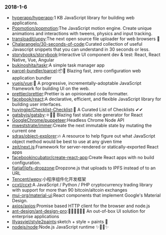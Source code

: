 ### 2018-1-6 
* [hyperapp/hyperapp](https://github.com//hyperapp/hyperapp):1 KB JavaScript library for building web applications. 
* [Popmotion/popmotion](https://github.com//Popmotion/popmotion):The JavaScript motion engine. Create unique animations and interactions with tweens, physics and input tracking. 
* [transloadit/uppy](https://github.com//transloadit/uppy):The next open source file uploader for web browsers 🐶 
* [Chalarangelo/30-seconds-of-code](https://github.com//Chalarangelo/30-seconds-of-code):Curated collection of useful Javascript snippets that you can understand in 30 seconds or less. 
* [storybooks/storybook](https://github.com//storybooks/storybook):Interactive UI component dev & test: React, React Native, Vue, Angular 
* [bukinoshita/taskr](https://github.com//bukinoshita/taskr):A simple task manager app 
* [parcel-bundler/parcel](https://github.com//parcel-bundler/parcel):📦🚀 Blazing fast, zero configuration web application bundler 
* [vuejs/vue](https://github.com//vuejs/vue):🖖 A progressive, incrementally-adoptable JavaScript framework for building UI on the web. 
* [prettier/prettier](https://github.com//prettier/prettier):Prettier is an opinionated code formatter. 
* [facebook/react](https://github.com//facebook/react):A declarative, efficient, and flexible JavaScript library for building user interfaces. 
* [huyingjie/Checklist-Checklist](https://github.com//huyingjie/Checklist-Checklist):🌈 A Curated List of Checklists ✔︎✔︎ 
* [gatsbyjs/gatsby](https://github.com//gatsbyjs/gatsby):⚛️📄🚀 Blazing fast static site generator for React 
* [GoogleChrome/puppeteer](https://github.com//GoogleChrome/puppeteer):Headless Chrome Node API 
* [mweststrate/immer](https://github.com//mweststrate/immer):Create the next immutable state by mutating the current one 
* [sdras/object-explorer](https://github.com//sdras/object-explorer):🔥 A resource to help figure out what JavaScript object method would be best to use at any given time 
* [zeit/next.js](https://github.com//zeit/next.js):Framework for server-rendered or statically-exported React apps 
* [facebookincubator/create-react-app](https://github.com//facebookincubator/create-react-app):Create React apps with no build configuration. 
* [fiatjaf/ipfs-dropzone](https://github.com//fiatjaf/ipfs-dropzone):Dropzone.js that uploads to IPFS instead of to an URL 
* [Tencent/wepy](https://github.com//Tencent/wepy):小程序组件化开发框架 
* [ccxt/ccxt](https://github.com//ccxt/ccxt):A JavaScript / Python / PHP cryptocurrency trading library with support for more than 90 bitcoin/altcoin exchanges 
* [mui-org/material-ui](https://github.com//mui-org/material-ui):React components that implement Google's Material Design. 
* [axios/axios](https://github.com//axios/axios):Promise based HTTP client for the browser and node.js 
* [ant-design/ant-design-pro](https://github.com//ant-design/ant-design-pro):👨🏻‍💻👩🏻‍💻 An out-of-box UI solution for enterprise applications 
* [lllyasviel/style2paints](https://github.com//lllyasviel/style2paints):sketch + style = paints 🎨 
* [nodejs/node](https://github.com//nodejs/node):Node.js JavaScript runtime ✨🐢🚀✨ 
